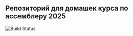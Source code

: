 ## Репозиторий для домашек курса по ассемблеру 2025
![Build Status](https://github.com/Skiftare/AsmFall2025KB/actions/workflows/task1.yml/badge.svg?branch=master)
